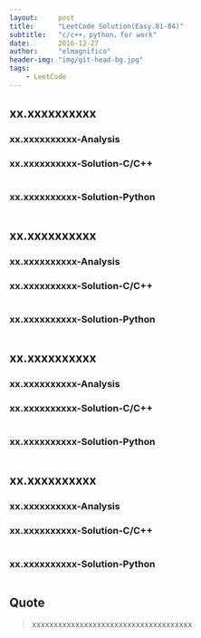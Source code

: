 ```yaml
---
layout:     post
title:      "LeetCode Solution(Easy.81-84)"
subtitle:   "c/c++，python，for work"
date:       2016-12-27
author:     "elmagnifico"
header-img: "img/git-head-bg.jpg"
tags:
    - LeetCode
---
```




## xx.xxxxxxxxxx



### xx.xxxxxxxxxx-Analysis



### xx.xxxxxxxxxx-Solution-C/C++

```cpp

```

### xx.xxxxxxxxxx-Solution-Python

```python

```
	
## xx.xxxxxxxxxx



### xx.xxxxxxxxxx-Analysis



### xx.xxxxxxxxxx-Solution-C/C++

```cpp

```

### xx.xxxxxxxxxx-Solution-Python

```python

```

## xx.xxxxxxxxxx



### xx.xxxxxxxxxx-Analysis



### xx.xxxxxxxxxx-Solution-C/C++

```cpp

```

### xx.xxxxxxxxxx-Solution-Python

```python

```

## xx.xxxxxxxxxx



### xx.xxxxxxxxxx-Analysis



### xx.xxxxxxxxxx-Solution-C/C++

```cpp

```

### xx.xxxxxxxxxx-Solution-Python

```python

```

## Quote

> xxxxxxxxxxxxxxxxxxxxxxxxxxxxxxxxxxxxx
> 